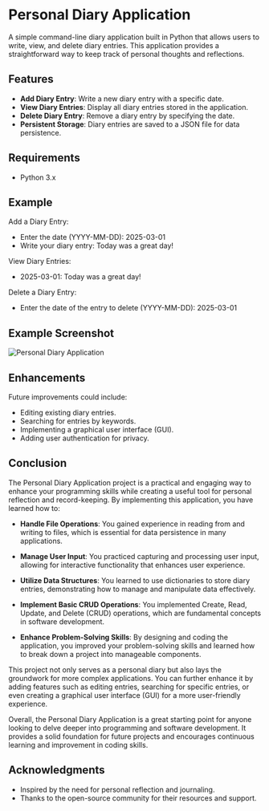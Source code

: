 # Personal Diary Application

A simple command-line diary application built in Python that allows users to write, view, and delete diary entries. This application provides a straightforward way to keep track of personal thoughts and reflections.

## Features

- **Add Diary Entry**: Write a new diary entry with a specific date.
- **View Diary Entries**: Display all diary entries stored in the application.
- **Delete Diary Entry**: Remove a diary entry by specifying the date.
- **Persistent Storage**: Diary entries are saved to a JSON file for data persistence.

## Requirements

- Python 3.x

## Example

Add a Diary Entry:

- Enter the date (YYYY-MM-DD): 2025-03-01
- Write your diary entry: Today was a great day!

View Diary Entries:

- 2025-03-01: Today was a great day!

Delete a Diary Entry:

- Enter the date of the entry to delete (YYYY-MM-DD): 2025-03-01

## Example Screenshot

![Personal Diary Application](https://github.com/user-attachments/assets/c66d803b-1fa9-4b9a-adf1-77d1d1ad9b6c)

## Enhancements
Future improvements could include:

- Editing existing diary entries.
- Searching for entries by keywords.
- Implementing a graphical user interface (GUI).
- Adding user authentication for privacy.

## Conclusion
The Personal Diary Application project is a practical and engaging way to enhance your programming skills while creating a useful tool for personal reflection and record-keeping. By implementing this application, you have learned how to:

- **Handle File Operations**: You gained experience in reading from and writing to files, which is essential for data persistence in many applications.

- **Manage User Input**: You practiced capturing and processing user input, allowing for interactive functionality that enhances user experience.

- **Utilize Data Structures**: You learned to use dictionaries to store diary entries, demonstrating how to manage and manipulate data effectively.

- **Implement Basic CRUD Operations**: You implemented Create, Read, Update, and Delete (CRUD) operations, which are fundamental concepts in software development.

- **Enhance Problem-Solving Skills**: By designing and coding the application, you improved your problem-solving skills and learned how to break down a project into manageable components.

This project not only serves as a personal diary but also lays the groundwork for more complex applications. You can further enhance it by adding features such as editing entries, searching for specific entries, or even creating a graphical user interface (GUI) for a more user-friendly experience.

Overall, the Personal Diary Application is a great starting point for anyone looking to delve deeper into programming and software development. It provides a solid foundation for future projects and encourages continuous learning and improvement in coding skills.

## Acknowledgments
- Inspired by the need for personal reflection and journaling.
- Thanks to the open-source community for their resources and support.
